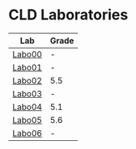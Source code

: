 # CLD Laboratories

| Lab | Grade |
|----|----|
|[Labo00](Labo00/)|-|
|[Labo01](Labo01/)|-|
|[Labo02](Labo02/)|5.5|
|[Labo03](Labo03/)|-|
|[Labo04](Labo04/)|5.1|
|[Labo05](Labo05/)|5.6|
|[Labo06](Labo06/)|-|